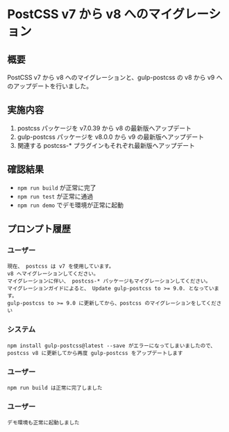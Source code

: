 # PostCSS v7 から v8 へのマイグレーション

## 概要

PostCSS v7 から v8 へのマイグレーションと、gulp-postcss の v8 から v9 へのアップデートを行いました。

## 実施内容

1. postcss パッケージを v7.0.39 から v8 の最新版へアップデート
2. gulp-postcss パッケージを v8.0.0 から v9 の最新版へアップデート
3. 関連する postcss-* プラグインもそれぞれ最新版へアップデート

## 確認結果

- `npm run build` が正常に完了
- `npm run test` が正常に通過
- `npm run demo` でデモ環境が正常に起動

## プロンプト履歴

### ユーザー

```
現在、 postcss は v7 を使用しています。
v8 へマイグレーションしてください。
マイグレーションに伴い、 postcss-* パッケージもマイグレーションしてください。
マイグレーションガイドによると、 Update gulp-postcss to >= 9.0. となっています。
gulp-postcss to >= 9.0 に更新してから、postcss のマイグレーションをしてください
```

### システム

```
npm install gulp-postcss@latest --save がエラーになってしまいましたので、 postcss v8 に更新してから再度 gulp-postcss をアップデートします
```

### ユーザー

```
npm run build は正常に完了しました
```

### ユーザー

```
デモ環境も正常に起動しました
```
